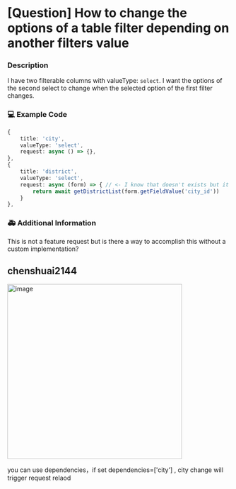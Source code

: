 # [Question] How to change the options of a table filter depending on another filters value

### Description

I have two filterable columns with valueType: `select`. I want the options of the second select to change when the selected option of the first filter changes.

### 💻 Example Code

```typescript
{
    title: 'city',
    valueType: 'select',
    request: async () => {},
},
{
    title: 'district',
    valueType: 'select',
    request: async (form) => { // <- I know that doesn't exists but it would have been great to have such a feature
        return await getDistrictList(form.getFieldValue('city_id'))
    }
},
```

### 🚑 Additional Information

This is not a feature request but is there a way to accomplish this without a custom implementation?

## chenshuai2144

<img width="395" alt="image" src="https://user-images.githubusercontent.com/8186664/236142319-42cc112d-f1ad-4f7b-97d8-81d4c8e4b791.png">

you can use dependencies，if set dependencies=['city'] , city change will trigger request relaod
